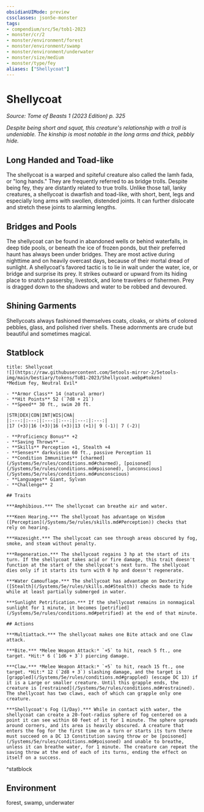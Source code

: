 ```yaml
---
obsidianUIMode: preview
cssclasses: json5e-monster
tags:
- compendium/src/5e/tob1-2023
- monster/cr/2
- monster/environment/forest
- monster/environment/swamp
- monster/environment/underwater
- monster/size/medium
- monster/type/fey
aliases: ["Shellycoat"]
---
```

# Shellycoat
*Source: Tome of Beasts 1 (2023 Edition) p. 325*  

*Despite being short and squat, this creature's relationship with a troll is undeniable. The kinship is most notable in the long arms and thick, pebbly hide.*

## Long Handed and Toad-like

The shellycoat is a warped and spiteful creature also called the Iamh fada, or "long hands." They are frequently referred to as bridge trolls. Despite being fey, they are distantly related to true trolls. Unlike those tall, lanky creatures, a shellycoat is dwarfish and toad-like, with short, bent, legs and especially long arms with swollen, distended joints. It can further dislocate and stretch these joints to alarming lengths.

## Bridges and Pools

The shellycoat can be found in abandoned wells or behind waterfalls, in deep tide pools, or beneath the ice of frozen ponds, but their preferred haunt has always been under bridges. They are most active during nighttime and on heavily overcast days, because of their mortal dread of sunlight. A shellycoat's favored tactic is to lie in wait under the water, ice, or bridge and surprise its prey. It strikes outward or upward from its hiding place to snatch passersby, livestock, and lone travelers or fishermen. Prey is dragged down to the shadows and water to be robbed and devoured.

## Shining Garments

Shellycoats always fashioned themselves coats, cloaks, or shirts of colored pebbles, glass, and polished river shells. These adornments are crude but beautiful and sometimes magical.

## Statblock

```ad-statblock
title: Shellycoat
![](https://raw.githubusercontent.com/5etools-mirror-2/5etools-img/main/bestiary/tokens/ToB1-2023/Shellycoat.webp#token)
*Medium fey, Neutral Evil*

- **Armor Class** 14 (natural armor)
- **Hit Points** 52 (`7d8 + 21`)
- **Speed** 30 ft., swim 20 ft.

|STR|DEX|CON|INT|WIS|CHA|
|:---:|:---:|:---:|:---:|:---:|:---:|
|17 (+3)|16 (+3)|16 (+3)|13 (+1)| 9 (-1)| 7 (-2)|

- **Proficiency Bonus** +2
- **Saving Throws** ⏤
- **Skills** Perception +1, Stealth +4
- **Senses** darkvision 60 ft., passive Perception 11
- **Condition Immunities** [charmed](/Systems/5e/rules/conditions.md#charmed), [poisoned](/Systems/5e/rules/conditions.md#poisoned), [unconscious](/Systems/5e/rules/conditions.md#unconscious)
- **Languages** Giant, Sylvan
- **Challenge** 2

## Traits

***Amphibious.*** The shellycoat can breathe air and water.

***Keen Hearing.*** The shellycoat has advantage on Wisdom ([Perception](/Systems/5e/rules/skills.md#Perception)) checks that rely on hearing.

***Hazesight.*** The shellycoat can see through areas obscured by fog, smoke, and steam without penalty.

***Regeneration.*** The shellycoat regains 3 hp at the start of its turn. If the shellycoat takes acid or fire damage, this trait doesn't function at the start of the shellycoat's next turn. The shellycoat dies only if it starts its turn with 0 hp and doesn't regenerate.

***Water Camouflage.*** The shellycoat has advantage on Dexterity ([Stealth](/Systems/5e/rules/skills.md#Stealth)) checks made to hide while at least partially submerged in water.

***Sunlight Petrification.*** If the shellycoat remains in nonmagical sunlight for 1 minute, it becomes [petrified](/Systems/5e/rules/conditions.md#petrified) at the end of that minute.

## Actions

***Multiattack.*** The shellycoat makes one Bite attack and one Claw attack.

***Bite.*** *Melee Weapon Attack:* `+5` to hit, reach 5 ft., one target. *Hit:* 6 (`1d6 + 3`) piercing damage.

***Claw.*** *Melee Weapon Attack:* `+5` to hit, reach 15 ft., one target. *Hit:* 12 (`2d8 + 3`) slashing damage, and the target is [grappled](/Systems/5e/rules/conditions.md#grappled) (escape DC 13) if it is a Large or smaller creature. Until this grapple ends, the creature is [restrained](/Systems/5e/rules/conditions.md#restrained). The shellycoat has two claws, each of which can grapple only one creature.

***Shellycoat's Fog (1/Day).*** While in contact with water, the shellycoat can create a 20-foot-radius sphere of fog centered on a point it can see within 60 feet of it for 1 minute. The sphere spreads around corners, and its area is heavily obscured. A creature that enters the fog for the first time on a turn or starts its turn there must succeed on a DC 13 Constitution saving throw or be [poisoned](/Systems/5e/rules/conditions.md#poisoned) and unable to breathe, unless it can breathe water, for 1 minute. The creature can repeat the saving throw at the end of each of its turns, ending the effect on itself on a success.
```
^statblock

## Environment

forest, swamp, underwater